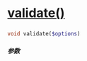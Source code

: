 [validate()](http://twinh.github.com/widget/api/validate)
=========================================================



### 
```php
void validate($options)
```

##### 参数

